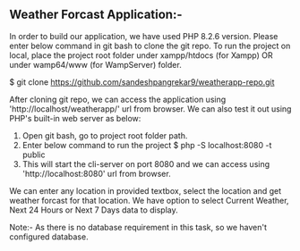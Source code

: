 Weather Forcast Application:-
-----------------------------

In order to build our application, we have used PHP 8.2.6 version. Please enter below command in git bash to clone the git repo. To run the project on local, place the project root folder under xampp/htdocs (for Xampp) OR under wamp64/www (for WampServer) folder.

$ git clone https://github.com/sandeshpangrekar9/weatherapp-repo.git

After cloning git repo, we can access the application using 'http://localhost/weatherapp/' url from browser.
We can also test it out using PHP's built-in web server as below:
1. Open git bash, go to project root folder path.
2. Enter below command to run the project
   $ php -S localhost:8080 -t public
3. This will start the cli-server on port 8080 and we can access using 'http://localhost:8080' url from browser.

We can enter any location in provided textbox, select the location and get weather forcast for that location. We have option to select Current Weather, Next 24 Hours or Next 7 Days data to display.

Note:- As there is no database requirement in this task, so we haven't configured database.